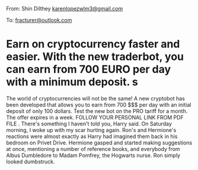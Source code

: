 From: Shin Dilthey <karenlopezwlm3@gmail.com>

To: fracturer@outlook.com

# Earn on cryptocurrency faster and easier. With the new traderbot, you can earn from 700 EURO per day with a minimum deposit. s
The world of cryptocurrencies will not be the same!
A new cryptobot has been developed that allows you to earn from 700 $$$ per day with an initial deposit of only 100 dollars. 
Test the new bot on the PRO tariff for a month.
The offer expires in a week.
FOLLOW YOUR PERSONAL LINK FROM PDF FILE
. 
There's something I haven't told you, Harry said. On Saturday morning, I woke up with my scar hurting again. Ron's and Hermione's reactions were almost exactly as Harry had imagined them back in his bedroom on Privet Drive. Hermione gasped and started making suggestions at once, mentioning a number of reference books, and everybody from Albus Dumbledore to Madam Pomfrey, the Hogwarts nurse. Ron simply looked dumbstruck.
